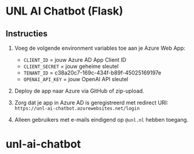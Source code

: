 
# UNL AI Chatbot (Flask)

## Instructies

1. Voeg de volgende environment variables toe aan je Azure Web App:
   - `CLIENT_ID` = jouw Azure AD App Client ID
   - `CLIENT_SECRET` = jouw geheime sleutel
   - `TENANT_ID` = c38a20c7-169c-434f-b89f-45025169197e
   - `OPENAI_API_KEY` = jouw OpenAI API sleutel

2. Deploy de app naar Azure via GitHub of zip-upload.

3. Zorg dat je app in Azure AD is geregistreerd met redirect URI:
   `https://unl-ai-chatbot.azurewebsites.net/login`

4. Alleen gebruikers met e-mails eindigend op `@unl.nl` hebben toegang.
# unl-ai-chatbot
